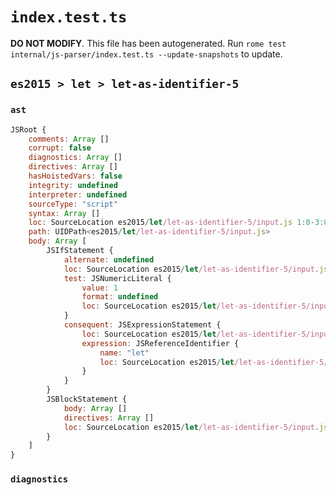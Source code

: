 # `index.test.ts`

**DO NOT MODIFY**. This file has been autogenerated. Run `rome test internal/js-parser/index.test.ts --update-snapshots` to update.

## `es2015 > let > let-as-identifier-5`

### `ast`

```javascript
JSRoot {
	comments: Array []
	corrupt: false
	diagnostics: Array []
	directives: Array []
	hasHoistedVars: false
	integrity: undefined
	interpreter: undefined
	sourceType: "script"
	syntax: Array []
	loc: SourceLocation es2015/let/let-as-identifier-5/input.js 1:0-3:0
	path: UIDPath<es2015/let/let-as-identifier-5/input.js>
	body: Array [
		JSIfStatement {
			alternate: undefined
			loc: SourceLocation es2015/let/let-as-identifier-5/input.js 1:0-1:10
			test: JSNumericLiteral {
				value: 1
				format: undefined
				loc: SourceLocation es2015/let/let-as-identifier-5/input.js 1:4-1:5
			}
			consequent: JSExpressionStatement {
				loc: SourceLocation es2015/let/let-as-identifier-5/input.js 1:7-1:10
				expression: JSReferenceIdentifier {
					name: "let"
					loc: SourceLocation es2015/let/let-as-identifier-5/input.js 1:7-1:10 (let)
				}
			}
		}
		JSBlockStatement {
			body: Array []
			directives: Array []
			loc: SourceLocation es2015/let/let-as-identifier-5/input.js 2:0-2:2
		}
	]
}
```

### `diagnostics`

```

```
